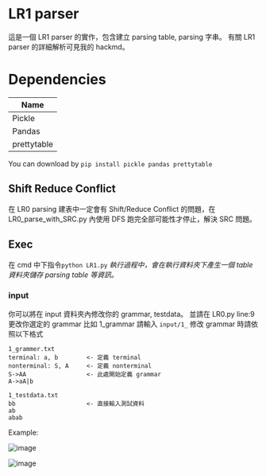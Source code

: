 # LR1 parser
這是一個 LR1 parser 的實作，包含建立 parsing table, parsing 字串。
有關 LR1 parser 的詳細解析可見我的 hackmd。

# Dependencies
|Name|
|----|
|Pickle|
|Pandas|
|prettytable|

You can download by ```pip install pickle pandas prettytable```

## Shift Reduce Conflict
在 LR0 parsing 建表中一定會有 Shift/Reduce Conflict 的問題，在 LR0_parse_with_SRC.py 內使用 DFS 跑完全部可能性才停止，解決 SRC 問題。

## Exec
在 cmd 中下指令```python LR1.py```
*執行過程中，會在執行資料夾下產生一個 table 資料夾儲存 parsing table 等資訊。*

### input
你可以將在 input 資料夾內修改你的 grammar, testdata。
並請在 LR0.py line:9 更改你選定的 grammar 比如 1_grammar 請輸入 ```input/1_```
修改 grammar 時請依照以下格式
```
1_grammer.txt
terminal: a, b        <- 定義 terminal
nonterminal: S, A     <- 定義 nonterminal
S->AA                 <- 此處開始定義 grammar
A->aA|b

1_testdata.txt
bb                    <- 直接輸入測試資料
ab
abab
```

Example:

![image](https://github.com/fan0723/Compiler-LR1-parser/assets/75062267/7704a384-c536-457d-b82e-72334c28ed56)

![image](https://github.com/fan0723/Compiler-LR1-parser/assets/75062267/7fecfee8-53f9-498d-9ed0-85a6fece2b67)


